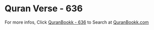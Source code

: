 # Quran Verse - 636 

For more infos, Click [QuranBookk - 636](https://www.quranbookk.com/quran/search?q=636) to Search at [QuranBookk.com](http://quranbookk.com/)